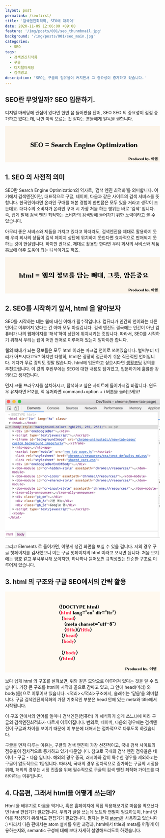 ```yaml
---
layout: post
permalink: /seofirst/
title: '검색엔진최적화, SEO에 대하여'
date: 2020-11-09 12:06:00 +09:00
feature: '/img/posts/001/seo_thunmbnail.jpg'
background: '/img/posts/001/seo_main.jpg'
categories:
  - SEO
tags:
  - 검색엔진최적화
  - 구글
  - 디지털마케팅
  - 검색광고
description: 'SEO는 구글의 점유율이 커지면서 그 중요성이 증가하고 있습니다.'
---
```

## SEO란 무엇일까? SEO 입문하기.

디지털 마케팅에 관심이 있다면 한번 쯤 들어봤을 단어, SEO
SEO 의 중요성이 점점 증가하고 있다는데, 나만 아직 모르는 것 같다는 분들에게 일독을 권합니다.

![검색엔진이란](/img/posts/001/searchengine.jpg)

## 1. SEO 의 사전적 의미

SEO란 Search Engine Optimization의 약자로, ‘검색 엔진 최적화’를 의미합니다. 여기에서 검색엔진이란, 대표적으로 구글, 네이버, 다음과 같은 사이트의 검색 서비스를 뜻합니다. 한국인이라면 온라인 구매를 해본 경험이 한번쯤은 모두 있을 거라고 생각이 드는데요. 대다수의 소비자가 온라인 구매 시 가장 처음 하는 행위는 바로 ‘검색’ 입니다. 즉, 쉽게 말해 검색 엔진 최적화는 소비자의 검색망에 들어가기 위한 노력이라고 볼 수 있습니다.

아무리 좋은 서비스와 제품을 가지고 있다고 하더라도, 검색엔진을 제대로 활용하지 못해 우리 회사의 상품이 검색 페이지 상단에 위치하지 못한다면 효과적으로 판매되지 못하는 것이 현실입니다. 하지만 반대로, 제대로 활용만 한다면 우리 회사의 서비스와 제품 홍보에 아주 도움이 되는 녀석이기도 하죠.

![html설명](/img/posts/001/htmlmeans.jpg)

## 2. SEO를 시작하기 앞서, html 을 알아보자

SEO를 시작하는 데는 웹에 대한 이해가 필수적입니다. 컴퓨터가 인간의 언어와는 다른 언어로 이루어져 있다는 건 아마 모두 아실겁니다. 검색 엔진도 결국에는 인간이 아닌 컴퓨터가 나의 웹페이지를 ‘해석’하여 상단에 위치시키는 것입니다. 따라서, SEO를 시작하기 위해서 우리는 웹이 어떤 언어로 이루어져 있는지 알아야만 합니다.

웹의 뼈대가 되는 정보들은 모두 html 이라는 마크업 언어로 쓰여있습니다. 벌써부터 머리가 아프시다고요? 하지만 다행히, html은 굉장히 접근하기 쉬운 직관적인 언어입니다. 게다가 무료 강의도 정말 많습니다. html에 입문하고 싶으시다면 [생활코딩](https://opentutorials.org/course/2039) 강의를 추천드립니다. 이 강의 후반부에는 SEO에 대한 내용도 담겨있고, 입문하기에 훌륭한 강의라고 생각합니다.

먼저 크롬 브라우저를 설치하시고, 탐색하고 싶은 사이트에 들어가시길 바랍니다. 윈도우 유저라면 F12를, 맥 유저라면 command+option + i 버튼을 눌러보세요!

![구글html](/img/posts/001/htmlgoogle.jpeg)

그리고 Elements 로 들어가면, 이렇게 생긴 화면을 보실 수 있을 겁니다. 저의 경우 구글 첫페이지를 검사했으니 이는 구글 첫페이지의 html 이라고 보시면 됩니다. 처음 보기에는 암호 같고 무시무시해 보이지만, 하나하나 뜯어보면 규칙성있는 단순한 구조로 이루어져 있습니다.

## 3. html 의 구조와 구글 SEO에서의 간략 활용

![html기본구조](/img/posts/001/htmlstructure.jpg)

보다 쉽게 html 의 구조를 살펴보면, 위와 같은 모양으로 이루어져 있다는 것을 알 수 있습니다. 가장 큰 구조를 html이 시작과 끝으로 감싸고 있고, 그 안에 head(머리) 와 body(몸)으로 이루어져 있습니다. <꺽쇠></꺽쇠>구조에서, 슬래쉬는 ‘닫음’을 의미합니다. 구글 검색엔진최적화의 가장 기초적인 부분은 head 안에 있는 meta와 title에서 시작됩니다.

이 구조 안에서의 언어를 얼마나 검색엔진(컴퓨터) 가 해석하기 쉽게 쓰느냐에 따라 구글의 검색엔진최적화가 다르게 이루어집니다. 번외로, 네이버, 다음의 경우에는 검색엔진이 구글과 차이를 보이기 때문에 이 부분에 대해서는 점차적으로 다루도록 하겠습니다.

구글을 먼저 다루는 이유는, 구글의 검색 엔진이 가장 선진적이고, 국내 검색 사이트의 점유율이 점차적으로 증가하고 있기 때문입니다. 참고로 국내의 검색 엔진 점유율은 네이버 - 구글 - 다음 입니다. 해외의 경우 중국, 러시아와 같이 특수한 경우를 제외하고는 구글이 압도적으로 1등입니다. 따라서, 국내의 경우 점차적으로 증가하는 구글의 시장을 위해, 해외의 경우는 시장 진출을 위해 필수적으로 구글의 검색 엔진 최적화 가이드를 따라야하는 이유입니다.

## 4. 다음편, 그래서 html을 어떻게 쓰는데?

Html 을 배우기로 마음을 먹거나, 혹은 홈페이지에 직접 적용해보기로 마음을 먹으셨다면 html 편집기가 필요합니다. 우리가 글을 쓰는데 노트와 연필이 필요하듯이, html 언어를 작성하기 위해서도 편집기가 필요합니다. 필자는 현재 [atom](https://atom.io/)을 사용하고 있습니다 :) 따라서 다음 편에서는 atom 설치를 위한 과정과, html에서 title과 meta를 어떻게 이용하는지와, semantic 구성에 대해 보다 자세히 설명해드리도록 하겠습니다.
